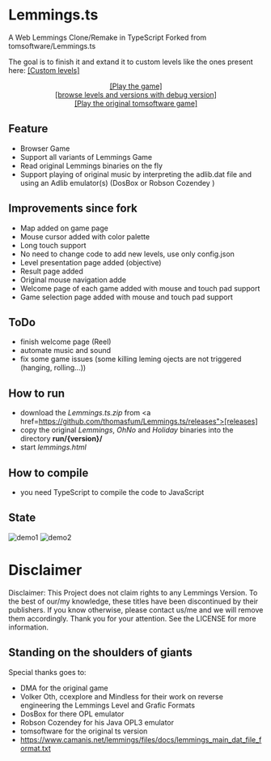 # Lemmings.ts
A Web Lemmings Clone/Remake in TypeScript 
Forked from tomsoftware/Lemmings.ts

The goal is to finish it and extand it to custom levels like the ones present here:
<a href="http://www.garjen.co.uk/Lemmings.php/">[Custom levels]</a>


<p style="text-align:center" align="center">
<a href="http://tfumey.free.fr/lem/lemmings.html">[Play the game]</a></br>
<a href="http://tfumey.free.fr/lem/debug.html">[browse levels and versions with debug version]</a></br>
<a href="http://lemmings.hmilch.net/">[Play the original tomsoftware game]</a>
</p>

## Feature
* Browser Game
* Support all variants of Lemmings Game
* Read original Lemmings binaries on the fly
* Support playing of original music by interpreting the adlib.dat file and using an Adlib emulator(s) (DosBox or Robson Cozendey )

## Improvements since fork
* Map added on game page
* Mouse cursor added with color palette
* Long touch support
* No need to change code to add new levels, use only config.json
* Level presentation page added (objective)
* Result page added
* Original mouse navigation adde
* Welcome page of each game added with mouse and touch pad support
* Game selection page added with mouse and touch pad support

## ToDo
* finish welcome page (Reel)
* automate music and sound
* fix some game issues (some killing leming ojects are not triggered (hanging, rolling...))

## How to run
* download the *Lemmings.ts.zip* from <a href=https://github.com/thomasfum/Lemmings.ts/releases">[releases]</a>
* copy the original *Lemmings*, *OhNo* and *Holiday* binaries into the directory **run/{version}/**
* start *lemmings.html*

## How to compile
* you need TypeScript to compile the code to JavaScript


## State
![demo1](docu/examples/demo_01.png "Demo 01")
![demo2](docu/examples/demo_02.png "Demo 02")

# Disclaimer
Disclaimer: This Project does not claim rights to any Lemmings Version. To the best of our/my knowledge, these titles have been discontinued by their publishers. If you know otherwise, please contact us/me and we will remove them accordingly. Thank you for your attention. See the LICENSE for more information.

## Standing on the shoulders of giants
Special thanks goes to:
- DMA for the original game
- Volker Oth, ccexplore and Mindless for their work on reverse engineering the Lemmings Level and Grafic Formats
- DosBox for there OPL emulator
- Robson Cozendey for his Java OPL3 emulator
- tomsoftware for the original ts version
- https://www.camanis.net/lemmings/files/docs/lemmings_main_dat_file_format.txt
